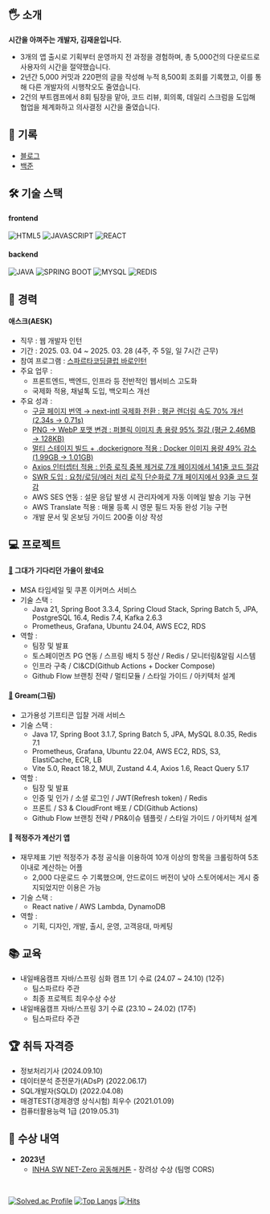 ## 🖐 소개
**시간을 아껴주는 개발자, 김재윤입니다.**

- 3개의 앱 출시로 기획부터 운영까지 전 과정을 경험하며, 총 5,000건의 다운로드로 사용자의 시간을 절약했습니다.
- 2년간 5,000 커밋과 220편의 글을 작성해 누적 8,500회 조회를 기록했고, 이를 통해 다른 개발자의 시행착오도 줄였습니다.
- 2건의 부트캠프에서 8회 팀장을 맡아, 코드 리뷰, 회의록, 데일리 스크럼을 도입해 협업을 체계화하고 의사결정 시간을 줄였습니다.

## 📃 기록
- [블로그](https://promisingmoon.tistory.com?utm_source=github&utm_medium=referral&utm_campaign=job_search)
- [백준](https://solved.ac/profile/wodbs7758)

## 🛠 기술 스택
#### frontend
![HTML5](https://img.shields.io/badge/html5-E34F26?style=for-the-badge&logo=html5&logoColor=white)
![JAVASCRIPT](https://img.shields.io/badge/javascript-F7DF1E.svg?&style=for-the-badge&logo=javascript&logoColor=white)
![REACT](https://img.shields.io/badge/react-61DAFB.svg?&style=for-the-badge&logo=react&logoColor=white) 
   
#### backend
![JAVA](https://img.shields.io/badge/Java-007396?style=for-the-badge&logo=Java&logoColor=white)
![SPRING BOOT](https://img.shields.io/badge/springboot-6DB33F.svg?&style=for-the-badge&logo=springboot&logoColor=white)
![MYSQL](https://img.shields.io/badge/mysql-4479A1?style=for-the-badge&logo=mysql&logoColor=white)
![REDIS](https://img.shields.io/badge/Redis-DC382D?style=for-the-badge&logo=redis&logoColor=white)

## 🏢 경력 
#### 애스크(AESK)
- 직무 : 웹 개발자 인턴
- 기간 : 2025. 03. 04 ~ 2025. 03. 28 (4주, 주 5일, 일 7시간 근무)
- 참여 프로그램 : [스파르타코딩클럽 바로인턴](https://intellipick.spartacodingclub.kr/student-baro-intern)
- 주요 업무 : 
    - 프론트엔드, 백엔드, 인프라 등 전반적인 웹서비스 고도화
    - 국제화 적용, 채널톡 도입, 백오피스 개선
- 주요 성과 : 
    - [구글 페이지 번역 → next-intl 국제화 전환 : 평균 렌더링 속도 70% 개선 (2.34s → 0.71s)](https://promisingmoon.tistory.com/233)
    - [PNG → WebP 포맷 변경 : 퍼블릭 이미지 총 용량 95% 절감 (평균 2.46MB → 128KB)](https://promisingmoon.tistory.com/232)
    - [멀티 스테이지 빌드 + .dockerignore 적용 : Docker 이미지 용량 49% 감소 (1.99GB → 1.01GB)](https://promisingmoon.tistory.com/229)
    - [Axios 인터셉터 적용 : 인증 로직 중복 제거로 7개 페이지에서 141줄 코드 절감](https://promisingmoon.tistory.com/231)
    - [SWR 도입 : 요청/로딩/에러 처리 로직 단순화로 7개 페이지에서 93줄 코드 절감](https://promisingmoon.tistory.com/230)
    - AWS SES 연동 : 설문 응답 발생 시 관리자에게 자동 이메일 발송 기능 구현
    - AWS Translate 적용 : 매물 등록 시 영문 필드 자동 완성 기능 구현
    - 개발 문서 및 온보딩 가이드 200줄 이상 작성

## 💻 프로젝트 
#### [🔗](https://github.com/autumn-radiata/radiata-backend) 그대가 기다리던 가을이 왔네요 
- MSA 타임세일 및 쿠폰 이커머스 서비스
- 기술 스택 :
   - Java 21, Spring Boot 3.3.4, Spring Cloud Stack, Spring Batch 5, JPA, PostgreSQL 16.4, Redis 7.4, Kafka 2.6.3
   - Prometheus, Grafana, Ubuntu 24.04, AWS EC2, RDS
- 역할 : 
   - 팀장 및 발표
   - 토스페이먼츠 PG 연동 / 스프링 배치 5 정산 / Redis / 모니터링&알림 시스템
   - 인프라 구축 / CI&CD(Github Actions + Docker Compose)
   - Github Flow 브랜칭 전략 / 멀티모듈 / 스타일 가이드 / 아키텍처 설계

#### [🔗](https://github.com/Team-BC-1/gream-backend) Gream(그림)
- 고가용성 기프티콘 입찰 거래 서비스
- 기술 스택 :
   - Java 17, Spring Boot 3.1.7, Spring Batch 5, JPA, MySQL 8.0.35, Redis 7.1
   - Prometheus, Grafana, Ubuntu 22.04, AWS EC2, RDS, S3, ElastiCache, ECR, LB
   - Vite 5.0, React 18.2, MUI, Zustand 4.4, Axios 1.6, React Query 5.17
- 역할 :
   - 팀장 및 발표
   - 인증 및 인가 / 소셜 로그인 / JWT(Refresh token) / Redis
   - 프론트 / S3 & CloudFront 배포 / CD(Github Actions)
   - Github Flow 브랜칭 전략 / PR&이슈 템플릿 / 스타일 가이드 / 아키텍처 설계

#### 🔗 적정주가 계산기 앱
- 재무제표 기반 적정주가 추정 공식을 이용하여 10개 이상의 항목을 크롤링하여 5초 이내로 계산하는 어플
   - 2,000 다운로드 수 기록했으며, 안드로이드 버전이 낮아 스토어에서는 게시 중지되었지만 이용은 가능
- 기술 스택 :
   - React native / AWS Lambda, DynamoDB
- 역할 :
   - 기획, 디자인, 개발, 출시, 운영, 고객응대, 마케팅 

## 📚 교육 
- 내일배움캠프 자바/스프링 심화 캠프 1기 수료 (24.07 ~ 24.10) (12주)
   - 팀스파르타 주관
   - 최종 프로젝트 최우수상 수상
- 내일배움캠프 자바/스프링 3기 수료 (23.10 ~ 24.02) (17주)
   - 팀스파르타 주관

## 🏆 취득 자격증
- 정보처리기사 (2024.09.10)
- 데이터분석 준전문가(ADsP) (2022.06.17)
- SQL개발자(SQLD) (2022.04.08) 
- 매경TEST(경제경영 상식시험) 최우수 (2021.01.09)
- 컴퓨터활용능력 1급 (2019.05.31)

## 🏅 수상 내역
* **2023년**
   * [INHA SW NET-Zero 공동해커톤](https://swuniv.inha.ac.kr/swuniv/12703/subview.do?enc=Zm5jdDF8QEB8JTJGYmJzJTJGc3d1bml2JTJGMzExMyUyRjEwNTczNyUyRmFydGNsVmlldy5kbyUzRg%3D%3D) - 장려상 수상 (팀명 CORS)
<br />
   
[![Solved.ac Profile](http://mazassumnida.wtf/api/v2/generate_badge?boj=wodbs7758)](https://solved.ac/wodbs7758/)
[![Top Langs](https://github-readme-stats.vercel.app/api/top-langs/?username=yunjae62&layout=compact&hide=C,Assembly,Shell,Makefile,Perl,SmPL,Roff,Yacc,CMake)]((https://github.com/anuraghazra/github-readme-stats))
[![Hits](https://hits.seeyoufarm.com/api/count/incr/badge.svg?url=https%3A%2F%2Fgithub.com%2Flycoris62&count_bg=%2379C83D&title_bg=%23555555&icon=&icon_color=%23E7E7E7&title=hits&edge_flat=false)](https://hits.seeyoufarm.com)
